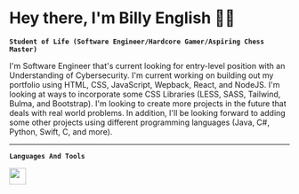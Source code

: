 <h1>Hey there, I'm Billy English ✌🏾</h1>

**`Student of Life (Software Engineer/Hardcore Gamer/Aspiring Chess Master)`**

I'm Software Engineer that's current looking for entry-level position with an Understanding of Cybersecurity. I'm current working on building out my portfolio using HTML, CSS, JavaScript, Wepback, React, and NodeJS. I'm looking at ways to incorporate some CSS Libraries (LESS, SASS, Tailwind, Bulma, and Bootstrap). I'm looking to create more projects in the future that deals with real world problems. In addition, I'll be looking forward to adding some other projects using different programming languages (Java, C#, Python, Swift, C, and more).

---

**`Languages And Tools`**

<img width="30" src="https://cdn.jsdelivr.net/gh/devicons/devicon@latest/icons/html5/html5-original.svg" />